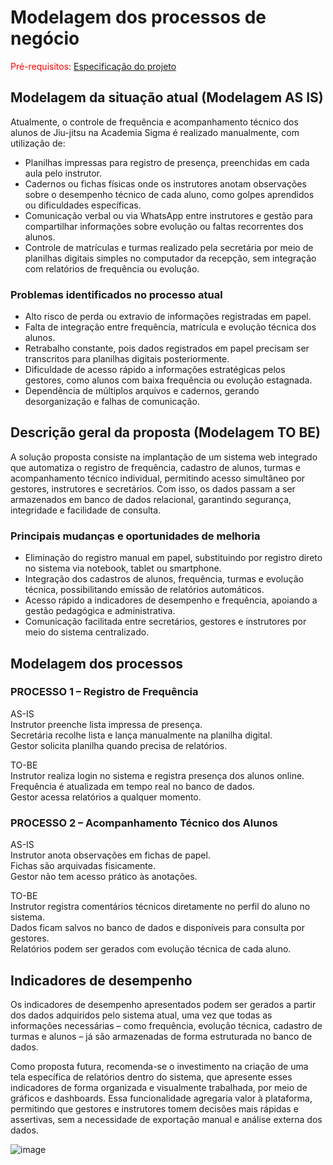 # Modelagem dos processos de negócio<br>

<span style="color:red">Pré-requisitos: <a href="02-Especificacao.md"> Especificação do projeto</a></span>

## Modelagem da situação atual (Modelagem AS IS)<br>

Atualmente, o controle de frequência e acompanhamento técnico dos alunos de Jiu-jitsu na Academia Sigma é realizado manualmente, com utilização de: <br>
- Planilhas impressas para registro de presença, preenchidas em cada aula pelo instrutor. <br>
- Cadernos ou fichas físicas onde os instrutores anotam observações sobre o desempenho técnico de cada aluno, como golpes aprendidos ou dificuldades específicas.<br>
- Comunicação verbal ou via WhatsApp entre instrutores e gestão para compartilhar informações sobre evolução ou faltas recorrentes dos alunos.<br>
- Controle de matrículas e turmas realizado pela secretária por meio de planilhas digitais simples no computador da recepção, sem integração com relatórios de frequência ou evolução. <br>

### Problemas identificados no processo atual
- Alto risco de perda ou extravio de informações registradas em papel. <br>
- Falta de integração entre frequência, matrícula e evolução técnica dos alunos. <br>
- Retrabalho constante, pois dados registrados em papel precisam ser transcritos para planilhas digitais posteriormente. <br>
- Dificuldade de acesso rápido a informações estratégicas pelos gestores, como alunos com baixa frequência ou evolução estagnada.<br>
- Dependência de múltiplos arquivos e cadernos, gerando desorganização e falhas de comunicação.<br>

## Descrição geral da proposta (Modelagem TO BE)

A solução proposta consiste na implantação de um sistema web integrado que automatiza o registro de frequência, cadastro de alunos, turmas e acompanhamento técnico individual, permitindo acesso simultâneo por gestores, instrutores e secretários. Com isso, os dados passam a ser armazenados em banco de dados relacional, garantindo segurança, integridade e facilidade de consulta.

### Principais mudanças e oportunidades de melhoria
- Eliminação do registro manual em papel, substituindo por registro direto no sistema via notebook, tablet ou smartphone. <br>
- Integração dos cadastros de alunos, frequência, turmas e evolução técnica, possibilitando emissão de relatórios automáticos.<br>
- Acesso rápido a indicadores de desempenho e frequência, apoiando a gestão pedagógica e administrativa.<br>
- Comunicação facilitada entre secretários, gestores e instrutores por meio do sistema centralizado.<br>

## Modelagem dos processos

### PROCESSO 1 – Registro de Frequência <br>
AS-IS <br>
Instrutor preenche lista impressa de presença.<br>
Secretária recolhe lista e lança manualmente na planilha digital.<br>
Gestor solicita planilha quando precisa de relatórios.<br>

TO-BE <br>
Instrutor realiza login no sistema e registra presença dos alunos online. <br>
Frequência é atualizada em tempo real no banco de dados. <br>
Gestor acessa relatórios a qualquer momento. <br>

### PROCESSO 2 – Acompanhamento Técnico dos Alunos
AS-IS <br>
Instrutor anota observações em fichas de papel. <br>
Fichas são arquivadas fisicamente. <br>
Gestor não tem acesso prático às anotações. <br>

TO-BE <br>
Instrutor registra comentários técnicos diretamente no perfil do aluno no sistema. <br>
Dados ficam salvos no banco de dados e disponíveis para consulta por gestores. <br>
Relatórios podem ser gerados com evolução técnica de cada aluno. <br>


## Indicadores de desempenho

Os indicadores de desempenho apresentados podem ser gerados a partir dos dados adquiridos pelo sistema atual, uma vez que todas as informações necessárias – como frequência, evolução técnica, cadastro de turmas e alunos – já são armazenadas de forma estruturada no banco de dados.

Como proposta futura, recomenda-se o investimento na criação de uma tela específica de relatórios dentro do sistema, que apresente esses indicadores de forma organizada e visualmente trabalhada, por meio de gráficos e dashboards. Essa funcionalidade agregaria valor à plataforma, permitindo que gestores e instrutores tomem decisões mais rápidas e assertivas, sem a necessidade de exportação manual e análise externa dos dados.

![image](https://github.com/user-attachments/assets/a29443f8-7653-4b8b-93a0-a256a6728ece)


